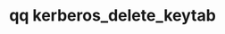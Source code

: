 ---
category: kerberos
command: kerberos_delete_keytab
optional_options: []
permalink: /qq-cli-command-guide/kerberos/kerberos_delete_keytab.html
positional_options: []
sidebar: qq_cli_command_reference_sidebar
summary: This section explains how to use the <code>qq kerberos_delete_keytab</code>
  command.
synopsis: Delete the Kerberos keytab
title: qq kerberos_delete_keytab
usage: qq kerberos_delete_keytab [-h]
zendesk_source: qq CLI Command Guide

---